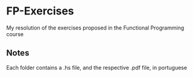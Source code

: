 # FP-Exercises
My resolution of the exercises proposed in the Functional Programming course

## Notes
Each folder contains a .hs file, and the respective .pdf file, in portuguese
